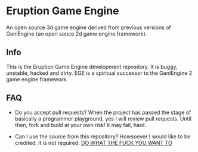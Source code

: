 # Eruption Game Engine
An open source 3d game engine derived from previous versions of GeniEngine (an open souce 2d game engine framework).

## Info

This is the Eruption Game Engine development repository. It is buggy, unstable, hacked and dirty. EGE is a spiritual successor to the GeniEngine 2 game engine framework.

## FAQ

* Do you accept pull requests?
When the project has passed the stage of basically a programmer playground, yes I will review pull requests. Until then, fork and build at your own risk! It may fail, hard.

* Can I use the source from this repository?
Howsoever I would like to be credited, it is not required.
[DO WHAT THE FUCK YOU WANT TO](http://www.wtfpl.net/txt/copying/)